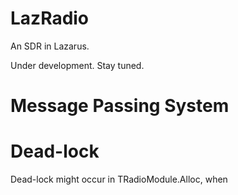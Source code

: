 LazRadio
========

An SDR in Lazarus.

Under development. Stay tuned.

Message Passing System
================


Dead-lock
===========

Dead-lock might occur in TRadioModule.Alloc, when 

